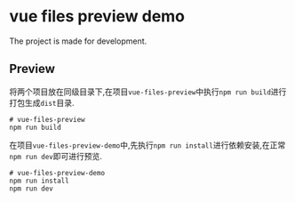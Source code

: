 # vue files preview demo

The project is made for development.

## Preview
将两个项目放在同级目录下,在项目`vue-files-preview`中执行`npm run build`进行打包生成`dist`目录.
```shell 
# vue-files-preview
npm run build
```
在项目`vue-files-preview-demo`中,先执行`npm run install`进行依赖安装,在正常`npm run dev`即可进行预览.
```shell
# vue-files-preview-demo
npm run install
npm run dev
```
